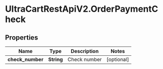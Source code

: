 # UltraCartRestApiV2.OrderPaymentCheck

## Properties

Name | Type | Description | Notes
------------ | ------------- | ------------- | -------------
**check_number** | **String** | Check number | [optional] 


